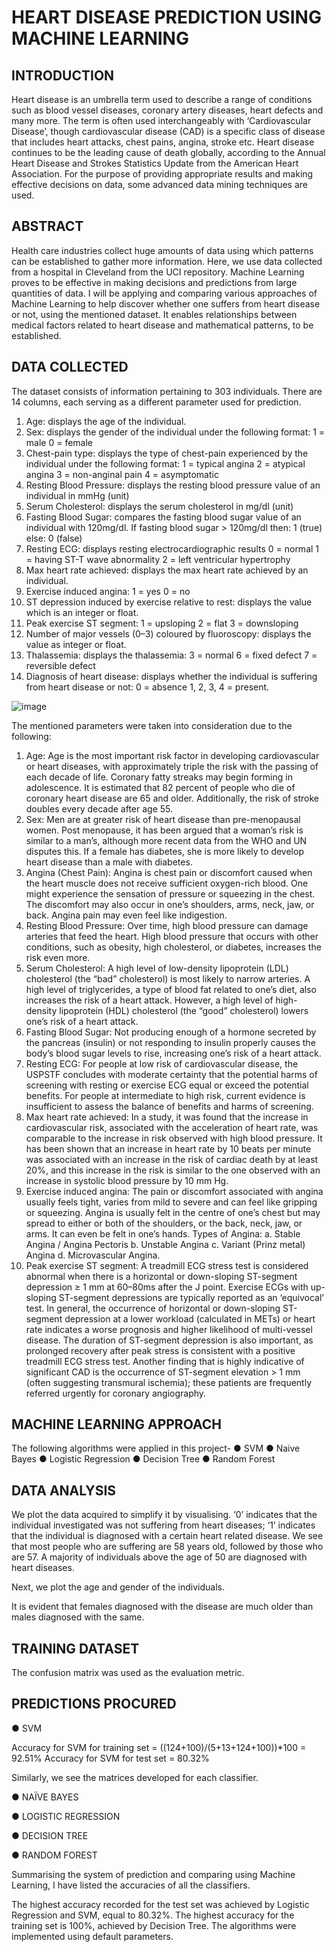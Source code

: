 # HEART DISEASE PREDICTION USING MACHINE LEARNING

## INTRODUCTION
Heart disease is an umbrella term used to describe a range of conditions such as blood vessel diseases, coronary artery diseases, heart defects and many more. The term is often used interchangeably with ‘Cardiovascular Disease’, though cardiovascular disease (CAD) is a specific class of disease that includes heart attacks, chest pains, angina, stroke etc. Heart disease continues to be the leading cause of death globally, according to the Annual Heart Disease and Strokes Statistics Update from the American Heart Association. For the purpose of providing appropriate results and making effective decisions on data, some advanced data mining techniques are used.

## ABSTRACT

Health care industries collect huge amounts of data using which patterns can be established to gather more information. Here, we use data collected from a hospital in Cleveland from the UCI repository. Machine Learning proves to be effective in making decisions and predictions from large quantities of data. I will be applying and comparing various approaches of Machine Learning to help discover whether one suffers from heart disease or not, using the mentioned dataset. It enables relationships between medical factors related to heart disease and mathematical patterns, to be established.

## DATA COLLECTED
The dataset consists of information pertaining to 303 individuals. There are 14 columns, each serving as a different parameter used for prediction. 
1.	Age: displays the age of the individual.
2.	Sex: displays the gender of the individual under the following format:
1 = male
0 = female
3.	Chest-pain type: displays the type of chest-pain experienced by the individual under the following format:
1 = typical angina
2 = atypical angina
3 = non-anginal pain
4 = asymptomatic
4.	Resting Blood Pressure: displays the resting blood pressure value of an individual in mmHg (unit)
5.	Serum Cholesterol: displays the serum cholesterol in mg/dl (unit)
6.	Fasting Blood Sugar: compares the fasting blood sugar value of an individual with 120mg/dl.
If fasting blood sugar > 120mg/dl then: 1 (true)
else: 0 (false)
7.	Resting ECG: displays resting electrocardiographic results
0 = normal
1 = having ST-T wave abnormality
2 = left ventricular hypertrophy
8.	Max heart rate achieved: displays the max heart rate achieved by an individual.
9.	Exercise induced angina:
1 = yes
0 = no
10.	ST depression induced by exercise relative to rest: displays the value which is an integer or float.
11.	Peak exercise ST segment:
1 = upsloping
2 = flat
3 = downsloping
12.	Number of major vessels (0–3) coloured by fluoroscopy:  displays the value as integer or float.
13.	Thalassemia: displays the thalassemia:
3 = normal
6 = fixed defect
7 = reversible defect
14.	Diagnosis of heart disease: displays whether the individual is suffering from heart disease or not:
0 = absence
1, 2, 3, 4 = present.
 
 ![image](https://user-images.githubusercontent.com/73035121/117058154-ea450680-ad3b-11eb-9ee7-68b110993f6d.png)

The mentioned parameters were taken into consideration due to the following:
1.	Age: Age is the most important risk factor in developing cardiovascular or heart diseases, with approximately triple the risk with the passing of each decade of life. Coronary fatty streaks may begin forming in adolescence. It is estimated that 82 percent of people who die of coronary heart disease are 65 and older. Additionally, the risk of stroke doubles every decade after age 55.
2.	Sex: Men are at greater risk of heart disease than pre-menopausal women. Post menopause, it has been argued that a woman’s risk is similar to a man’s, although more recent data from the WHO and UN disputes this. If a female has diabetes, she is more likely to develop heart disease than a male with diabetes.
3.	Angina (Chest Pain): Angina is chest pain or discomfort caused when the heart muscle does not receive sufficient oxygen-rich blood. One might experience the sensation of pressure or squeezing in the chest. The discomfort may also occur in one’s shoulders, arms, neck, jaw, or back. Angina pain may even feel like indigestion.
4.	Resting Blood Pressure: Over time, high blood pressure can damage arteries that feed the heart. High blood pressure that occurs with other conditions, such as obesity, high cholesterol, or diabetes, increases the risk even more.
5.	Serum Cholesterol: A high level of low-density lipoprotein (LDL) cholesterol (the “bad” cholesterol) is most likely to narrow arteries. A high level of triglycerides, a type of blood fat related to one’s diet, also increases the risk of a heart attack. However, a high level of high-density lipoprotein (HDL) cholesterol (the “good” cholesterol) lowers one’s risk of a heart attack.
6.	Fasting Blood Sugar: Not producing enough of a hormone secreted by the pancreas (insulin) or not responding to insulin properly causes the body’s blood sugar levels to rise, increasing one’s risk of a heart attack.
7.	Resting ECG: For people at low risk of cardiovascular disease, the USPSTF concludes with moderate certainty that the potential harms of screening with resting or exercise ECG equal or exceed the potential benefits. For people at intermediate to high risk, current evidence is insufficient to assess the balance of benefits and harms of screening.
8.	Max heart rate achieved: In a study, it was found that the increase in cardiovascular risk, associated with the acceleration of heart rate, was comparable to the increase in risk observed with high blood pressure. It has been shown that an increase in heart rate by 10 beats per minute was associated with an increase in the risk of cardiac death by at least 20%, and this increase in the risk is similar to the one observed with an increase in systolic blood pressure by 10 mm Hg.
9.	Exercise induced angina: The pain or discomfort associated with angina usually feels tight, varies from mild to severe and can feel like gripping or squeezing. Angina is usually felt in the centre of one’s chest but may spread to either or both of the shoulders, or the back, neck, jaw, or arms. It can even be felt in one’s hands. 
Types of Angina: 
a. Stable Angina / Angina Pectoris 
b. Unstable Angina 
c. Variant (Prinz metal) Angina 
d. Microvascular Angina.
10.	Peak exercise ST segment: A treadmill ECG stress test is considered abnormal when there is a horizontal or down-sloping ST-segment depression ≥ 1 mm at 60–80ms after the J point. Exercise ECGs with up-sloping ST-segment depressions are typically reported as an ‘equivocal’ test. In general, the occurrence of horizontal or down-sloping ST-segment depression at a lower workload (calculated in METs) or heart rate indicates a worse prognosis and higher likelihood of multi-vessel disease. The duration of ST-segment depression is also important, as prolonged recovery after peak stress is consistent with a positive treadmill ECG stress test. Another finding that is highly indicative of significant CAD is the occurrence of ST-segment elevation > 1 mm (often suggesting transmural ischemia); these patients are frequently referred urgently for coronary angiography.

## MACHINE LEARNING APPROACH
The following algorithms were applied in this project-
●	SVM
●	Naive Bayes
●	Logistic Regression
●	Decision Tree
●	Random Forest

## DATA ANALYSIS

We plot the data acquired to simplify it by visualising. ‘0’ indicates that the individual investigated was not suffering from heart diseases; ‘1’ indicates that the individual is diagnosed with a certain heart related disease. We see that most people who are suffering are 58 years old, followed by those who are 57. A majority of individuals above the age of 50 are diagnosed with heart diseases.
 
Next, we plot the age and gender of the individuals.

 

It is evident that females diagnosed with the disease are much older than males diagnosed with the same.

## TRAINING DATASET
 
The confusion matrix was used as the evaluation metric.

 

## PREDICTIONS PROCURED

●	SVM
  
 
Accuracy for SVM for training set = ((124+100)/(5+13+124+100))*100 = 92.51%
Accuracy for SVM for test set = 80.32%

Similarly, we see the matrices developed for each classifier.

●	NAÏVE BAYES

 

●	LOGISTIC REGRESSION

    

●	DECISION TREE

              
●	RANDOM FOREST

           

Summarising the system of prediction and comparing using Machine Learning, I have listed the accuracies of all the classifiers. 

 
 
 
  

The highest accuracy recorded for the test set was achieved by Logistic Regression and SVM, equal to 80.32%. The highest accuracy for the training set is 100%, achieved by Decision Tree.
The algorithms were implemented using default parameters.







